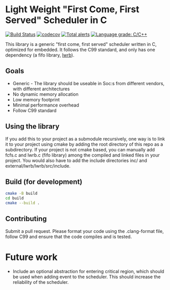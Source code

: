 # Light Weight "First Come, First Served" Scheduler in C

[![Build Status](https://www.travis-ci.com/TSonono/embedded-fcfs.svg?branch=main)](https://www.travis-ci.com/TSonono/embedded-fcfs)
[![codecov](https://codecov.io/gh/TSonono/embedded-fcfs/branch/main/graph/badge.svg?token=QUAP8N8V1H)](https://codecov.io/gh/TSonono/embedded-fcfs)
[![Total alerts](https://img.shields.io/lgtm/alerts/g/TSonono/embedded-fcfs.svg?logo=lgtm&logoWidth=18)](https://lgtm.com/projects/g/TSonono/embedded-fcfs/alerts/)
[![Language grade: C/C++](https://img.shields.io/lgtm/grade/cpp/g/TSonono/embedded-fcfs.svg?logo=lgtm&logoWidth=18)](https://lgtm.com/projects/g/TSonono/embedded-fcfs/context:cpp)


This library is a generic "first come, first served" scheduler written in C, optimized for embedded. It follows the C99 standard, and only has one dependency (a fifo library, [lwrb](https://github.com/MaJerle/lwrb)).

## Goals
- Generic - The library should be useable in Soc:s from different vendors, with different architectures
- No dynamic memory allocation
- Low memory footprint
- Minimal performance overhead
- Follow C99 standard

## Using the library
If you add this to your project as a submodule recursively, one way is to link it to your project using cmake by adding the root directory of this repo as a subdirectory. If your project is not cmake based, you can manually add fcfs.c and lwrb.c (fifo library) among the compiled and linked files in your project. You would also have to add the include directories inc/ and external/lwrb/lwrb/src/include.

## Build (for development)
```bash
cmake -B build
cd build
cmake --build .
```

## Contributing
Submit a pull request. Please format your code using the .clang-format file, follow C99 and ensure that the code compiles and is tested.

# Future work
- Include an optional abstraction for entering critical region, which should be used when adding event to the scheduler. This should increase the reliability of the scheduler.